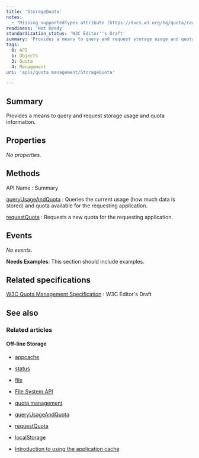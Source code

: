 ```yaml
---
title: 'StorageQuota'
notes:
  - "Missing supportedTypes attribute (https://dvcs.w3.org/hg/quota/raw-file/tip/Overview.html#widl-StorageQuota-supportedTypes).\nThe methods in the spec differ from the two listed here. The spec has:\nqueryInfo\n\nrequestPersistentQuota"
readiness: 'Not Ready'
standardization_status: 'W3C Editor''s Draft'
summary: 'Provides a means to query and request storage usage and quota information.'
tags:
  0: API
  1: Objects
  3: Quota
  4: Management
uri: 'apis/quota management/StorageQuota'

---
```

## Summary

Provides a means to query and request storage usage and quota information.

## Properties

*No properties.*

## Methods

API Name
:   Summary

[queryUsageAndQuota](/apis/quota_management/queryUsageAndQuota)
:   Queries the current usage (how much data is stored) and quota available for the requesting application.

[requestQuota](/apis/quota_management/requestQuota)
:   Requests a new quota for the requesting application.

## Events

*No events.*

**Needs Examples**: This section should include examples.

## Related specifications

[W3C Quota Management Specification](https://dvcs.w3.org/hg/quota/raw-file/tip/Overview.html#storagequota-interface)
:   W3C Editor's Draft

## See also

### Related articles

#### Off-line Storage

-   [appcache](/apis/appcache)

-   [status](/apis/appcache/ApplicationCache/status)

-   [file](/apis/file)

-   [File System API](/apis/filesystem)

-   [quota management](/apis/quota_management)

-   [queryUsageAndQuota](/apis/quota_management/queryUsageAndQuota)

-   [requestQuota](/apis/quota_management/requestQuota)

-   [localStorage](/apis/web-storage/Storage/localStorage)

-   [Introduction to using the application cache](/tutorials/appcache_beginner)
